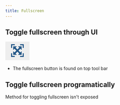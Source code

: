 ```yaml
---
title: Fullscreen
---
```


## Toggle fullscreen through UI


![Fullscreen UI](./img/fullscreen-button.png)


- The fullscreen button is found on top tool bar

## Toggle fullscreen programatically

Method for toggling fullscreen isn't exposed